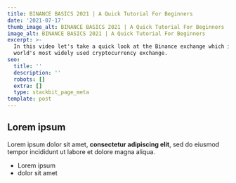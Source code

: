 ```yaml
---
title: BINANCE BASICS 2021 | A Quick Tutorial For Beginners
date: '2021-07-17'
thumb_image_alt: BINANCE BASICS 2021 | A Quick Tutorial For Beginners
image_alt: BINANCE BASICS 2021 | A Quick Tutorial For Beginners
excerpt: >-
  In this video let's take a quick look at the Binance exchange which is the
  world's most widely used cryptocurrency exchange.
seo:
  title: ''
  description: ''
  robots: []
  extra: []
  type: stackbit_page_meta
template: post
---
```

## Lorem ipsum

Lorem ipsum dolor sit amet, **consectetur adipiscing elit**, sed do eiusmod tempor incididunt ut labore et dolore magna aliqua.

- Lorem ipsum
- dolor sit amet